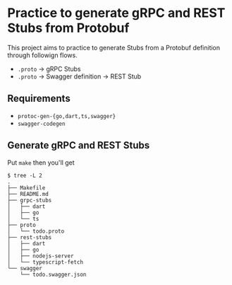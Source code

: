 # Practice to generate gRPC and REST Stubs from Protobuf

This project aims to practice to generate Stubs from a Protobuf definition through followign flows.

- `.proto` → gRPC Stubs
- `.proto` → Swagger definition → REST Stub

## Requirements

- `protoc-gen-{go,dart,ts,swagger}`
- `swagger-codegen`

## Generate gRPC and REST Stubs

Put `make` then you'll get

```
$ tree -L 2
.
├── Makefile
├── README.md
├── grpc-stubs
│   ├── dart
│   ├── go
│   └── ts
├── proto
│   └── todo.proto
├── rest-stubs
│   ├── dart
│   ├── go
│   ├── nodejs-server
│   └── typescript-fetch
└── swagger
    └── todo.swagger.json
```